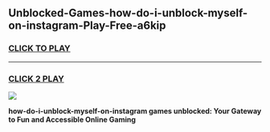 
## Unblocked-Games-how-do-i-unblock-myself-on-instagram-Play-Free-a6kip
<h3>
<a href="https://premium76.site?title=how-do-i-unblock-myself-on-instagram&ref=23A">CLICK TO PLAY</a></h3>
<hr>

<h3>
<a href="https://premium76.site?title=how-do-i-unblock-myself-on-instagram&ref=23A">CLICK 2 PLAY</a>
  
</h3>

<a href="https://premium76.site?title=how-do-i-unblock-myself-on-instagram&ref=23A"><img src="https://clearcache.store/games.png"></a>


**how-do-i-unblock-myself-on-instagram games unblocked: Your Gateway to Fun and Accessible Online Gaming**
